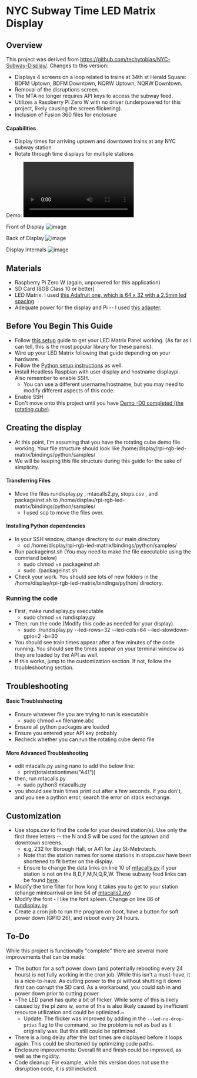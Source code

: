 # NYC Subway Time LED Matrix Display
## Overview

This project was derived from https://github.com/techytobias/NYC-Subway-Display/. Changes to this version:
- Displays 4 screens on a loop related to trains at 34th st Herald Square: BDFM Uptown, BDFM Downtown, NQRW Uptown, NQRW Downtown.
- Removal of the disruptions screen.
- The MTA no longer requires API keys to access the subway feed.
- Utilizes a Raspberry Pi Zero W with no driver (underpowered for this project, likely causing the screen flickering).
- Inclusion of Fusion 360 files for enclosure

#### Capabilities
- Display times for arriving uptown and downtown trains at any NYC subway station
- Rotate through time displays for multiple stations

Demo:
![](display_demo.mov)

Front of Display
![image](display_front.jpeg)

Back of Display
![image](display_back.jpeg)

Display Internals
![image](display_internals.jpeg)

## Materials
- Raspberry Pi Zero W (again, unpowered for this application)
- SD Card (8GB Class 10 or better)
- LED Matrix. I used [this Adafruit one, which is 64 x 32 with a 2.5mm led spacing](https://www.adafruit.com/product/5036)
- Adequate power for the display and Pi -- I used [this adapter](https://www.adafruit.com/product/1466).

## Before You Begin This Guide
- Follow [this setup](https://github.com/hzeller/rpi-rgb-led-matrix/tree/master) guide to get your LED Matrix Panel working. (As far as I can tell, this is the most popular library for these panels).
- Wire up your LED Matrix following that guide depending on your hardware.
- Follow the [Python setup instructions](https://github.com/hzeller/rpi-rgb-led-matrix/tree/master/bindings/python#python-3) as well.
- Install Headless Raspbian with user display and hostname displaypi. Also remember to enable SSH.
    - You can use a different username/hostname, but you may need to modify different aspects of this code.
- Enable SSH
- Don't move onto this project until you have [Demo -D0 completed (the rotating cube)](https://github.com/hzeller/rpi-rgb-led-matrix/tree/master?tab=readme-ov-file#lets-do-it).

## Creating the display
- At this point, I'm assuming that you have the rotating cube demo file working. Your file structure should look like /home/display/rpi-rgb-led-matrix/bindings/python/samples/
- We will be keeping this file structure during this guide for the sake of simplicity.
#### Transferring Files
- Move the files rundisplay.py , mtacalls2.py, stops.csv , and packageinst.sh to /home/displau/rpi-rgb-led-matrix/bindings/python/samples/
    - I used scp to move the files over.
#### Installing Python dependencies
- In your SSH window, change directory to our main directory
    - cd /home/display/rpi-rgb-led-matrix/bindings/python/samples/
- Run packageinst.sh (You may need to make the file executable using the command below)
    - sudo chmod +x packageinst.sh
    - sudo ./packageinst.sh
- Check your work. You should see lots of new folders in the /home/display/rpi-rgb-led-matrix/bindings/python/ directory.
### Running the code
- First, make rundisplay.py executable
    - sudo chmod +x rundisplay.py
- Then, run the code (Modify this code as needed for your display).
    - sudo ./rundisplay.py --led-rows=32 --led-cols=64 --led-slowdown-gpio=2 -b=30
- You should see train times appear after a few minutes of the code running. You should see the times appear on your terminal window as they are loaded by the API as well.
- If this works, jump to the customization section. If not, follow the troubleshooting section.

## Troubleshooting
#### Basic Troubleshooting
- Ensure whatever file you are trying to run is executable
    - sudo chmod +x filename.abc
- Ensure all python packages are loaded
- Ensure you entered your API key probably
- Recheck whether you can run the rotating cube demo file

#### More Advanced Troubleshooting
- edit mtacalls.py using nano to add the below line:
    - print(totalstationtimes("A41"))
- then, run mtacalls.py
    - sudo python3 mtacalls.py
- you should see train times print out after a few seconds. If you don't, and you see a python error, search the error on stack exchange.

## Customization
- Use stops.csv to find the code for your desired station(s). Use only the first three letters -- the N and S will be used for the uptown and downtown screens.
    - e.g, 232 for Borough Hall, or A41 for Jay St-Metrotech.
    - Note that the station names for some stations in stops.csv have been shortened to fit better on the display.
    - Ensure to change the data links on line 10 of [mtacalls.py](/mtacalls2.py#10) if your station is not on the B,D,F,M,N,Q,R,W. These subway feed links can be found [here](https://api.mta.info/#/subwayRealTimeFeeds).
- Modify the time filter for how long it takes you to get to your station (change mintoarrival on line 54 of [mtacalls2.py](/mtacalls2.py#54))
- Modify the font - I like the font spleen. Change on line 86 of [rundisplay.py](/rundisplay.py#86)
- Create a cron job to run the program on boot, have a button for soft power down (GPIO 26), and reboot every 24 hours.

## To-Do

While this project is functionally "complete" there are several more improvements that can be made:

- The button for a soft power down (and potentially rebooting every 24 hours) is not fully working in the cron job. While this isn't a must-have, it is a nice-to-have. As cutting power to the pi without shutting it down first can corrupt the SD card. As a workaround, you could ssh in and power down prior to cutting power.
- ~The LED panel has quite a bit of flicker. While some of this is likely caused by the pi zero w, some of this is also likely caused by inefficient resource utilization and could be optimized.~
    - Update: The flicker was improved by adding in the ``--led-no-drop-privs`` flag to the command, so the problem is not as bad as it originally was. But this still could be optimized.
- There is a long delay after the last times are displayed before it loops again. This could be shortened by optimizing code paths.
- Enclosure improvements: Overall fit and finish could be improved, as well as the rigidity.
- Code cleanup: For example, while this version does not use the disruption code, it is still included.
    